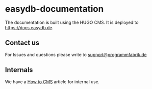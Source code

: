# easydb-documentation

The documentation is built using the HUGO CMS. It is deployed to https://docs.easydb.de.

## Contact us

For Issues and questions please write to support@programmfabrik.de

## Internals

We have a [How to CMS](https://docs.easydb.de/en/tutorials/howtocms/) article for internal use.
